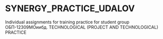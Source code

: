 # SYNERGY_PRACTICE_UDALOV
Individual assignments for training practice for student group ОБП-12309МОиибд. TECHNOLOGICAL (PROJECT AND TECHNOLOGICAL) PRACTICE
